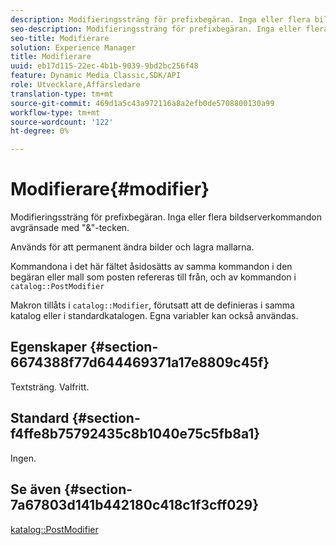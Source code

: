 ```yaml
---
description: Modifieringssträng för prefixbegäran. Inga eller flera bildserverkommandon avgränsade med "&"-tecken.
seo-description: Modifieringssträng för prefixbegäran. Inga eller flera bildserverkommandon avgränsade med "&"-tecken.
seo-title: Modifierare
solution: Experience Manager
title: Modifierare
uuid: eb17d115-22ec-4b1b-9039-9bd2bc256f48
feature: Dynamic Media Classic,SDK/API
role: Utvecklare,Affärsledare
translation-type: tm+mt
source-git-commit: 469d1a5c43a972116a8a2efb0de5708800130a99
workflow-type: tm+mt
source-wordcount: '122'
ht-degree: 0%

---
```



# Modifierare{#modifier}

Modifieringssträng för prefixbegäran. Inga eller flera bildserverkommandon avgränsade med &quot;&amp;&quot;-tecken.

Används för att permanent ändra bilder och lagra mallarna.

Kommandona i det här fältet åsidosätts av samma kommandon i den begäran eller mall som posten refereras till från, och av kommandon i `catalog::PostModifier`

Makron tillåts i `catalog::Modifier`, förutsatt att de definieras i samma katalog eller i standardkatalogen. Egna variabler kan också användas.

## Egenskaper {#section-6674388f77d644469371a17e8809c45f}

Textsträng. Valfritt.

## Standard {#section-f4ffe8b75792435c8b1040e75c5fb8a1}

Ingen.

## Se även {#section-7a67803d141b442180c418c1f3cff029}

[katalog::PostModifier](../../../../../../is-api/image-catalog/image-serving-api-ref/c-image-catalog-reference/c-image-svg-data-reference/c-image-data-reference/r-postmodifier-cat.md#reference-4bc3738a812b4e7c8a180e27bfbd770b)
